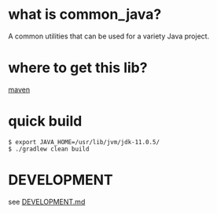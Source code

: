 # what is common_java?
A common utilities that can be used for a variety Java project.

# where to get this lib?
[maven](https://mvnrepository.com/artifact/ch.weetech/common-java)


# quick build
```
$ export JAVA_HOME=/usr/lib/jvm/jdk-11.0.5/
$ ./gradlew clean build
```


# DEVELOPMENT
see  [DEVELOPMENT.md](DEVELOPMENT.md)

